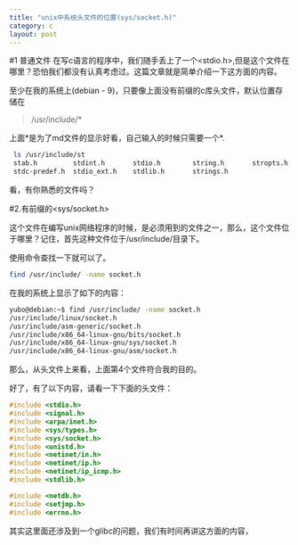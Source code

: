 ```yaml
---
title: "unix中系统头文件的位置(sys/socket.h)"
category: c
layout: post
---
```


#1 普通文件
在写c语言的程序中，我们随手丢上了一个<stdio.h>,但是这个文件在哪里？恐怕我们都没有认真考虑过。这篇文章就是简单介绍一下这方面的内容。

至少在我的系统上(debian - 9)，只要像上面没有前缀的c库头文件，默认位置存储在

>/usr/include/\*

上面\*是为了md文件的显示好看，自己输入的时候只需要一个\*.

```bash
 ls /usr/include/st
 stab.h         stdint.h       stdio.h        string.h       stropts.h
 stdc-predef.h  stdio_ext.h    stdlib.h       strings.h

```

看，有你熟悉的文件吗？

#2.有前缀的<sys/socket.h>

这个文件在编写unix网络程序的时候，是必须用到的文件之一，那么，这个文件位于哪里？记住，首先这种文件位于/usr/include/目录下。

使用命令查找一下就可以了。

```bash
find /usr/include/ -name socket.h
```
在我的系统上显示了如下的内容：

```bash
yubo@debian:~$ find /usr/include/ -name socket.h
/usr/include/linux/socket.h
/usr/include/asm-generic/socket.h
/usr/include/x86_64-linux-gnu/bits/socket.h
/usr/include/x86_64-linux-gnu/sys/socket.h
/usr/include/x86_64-linux-gnu/asm/socket.h

```

那么，从头文件上来看，上面第4个文件符合我的目的。

好了，有了以下内容，请看一下下面的头文件：

```c
#include <stdio.h>
#include <signal.h>
#include <arpa/inet.h>
#include <sys/types.h>
#include <sys/socket.h>
#include <unistd.h>
#include <netinet/in.h>
#include <netinet/ip.h>
#include <netinet/ip_icmp.h>
#include <stdlib.h>

#include <netdb.h>
#include <setjmp.h>
#include <errno.h>

```

其实这里面还涉及到一个glibc的问题，我们有时间再讲这方面的内容，
